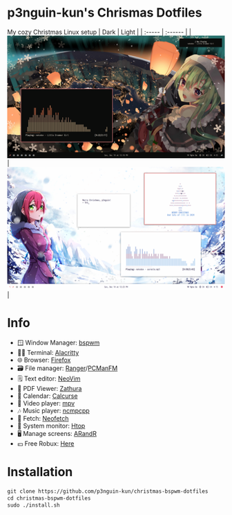 # p3nguin-kun's Chrismas Dotfiles
My cozy Christmas Linux setup
| Dark | Light |
| :----- | :------ |
| ![dark](https://raw.githubusercontent.com/p3nguin-kun/christmas-bspwm-dotfiles/main/.img/dark.png) | ![light](https://raw.githubusercontent.com/p3nguin-kun/christmas-bspwm-dotfiles/main/.img/light.png) |

# Info
- 🪟 Window Manager: [bspwm](https://github.com/baskerville/bspwm)
- 👨‍💻 Terminal: [Alacritty](https://alacritty.org/)
- 🌐 Browser: [Firefox](https://www.mozilla.org/en-US/firefox)
- 🗃️ File manager: [Ranger](https://ranger.github.io/)/[PCManFM](https://github.com/lxde/pcmanfm)
- 🗒️ Text editor: [NeoVim](https://neovim.io)
- 📄 PDF Viewer: [Zathura](https://pwmt.org/projects/zathura/)
- 📅 Calendar: [Calcurse](https://www.calcurse.org/)
- 📼 Video player: [mpv](https://mpv.io)
- 🎶 Music player: [ncmpcpp](https://github.com/ncmpcpp/ncmpcpp)
- 📜 Fetch: [Neofetch](https://github.com/dylanaraps/neofetch)
- 🤖 System monitor: [Htop](https://htop.dev)
- 🖥️ Manage screens: [ARandR](https://christian.amsuess.com/tools/arandr/)
- 💴 Free Robux: [Here](https://youtu.be/dQw4w9WgXcQ)

# Installation
```
git clone https://github.com/p3nguin-kun/christmas-bspwm-dotfiles
cd christmas-bspwm-dotfiles
sudo ./install.sh
```
